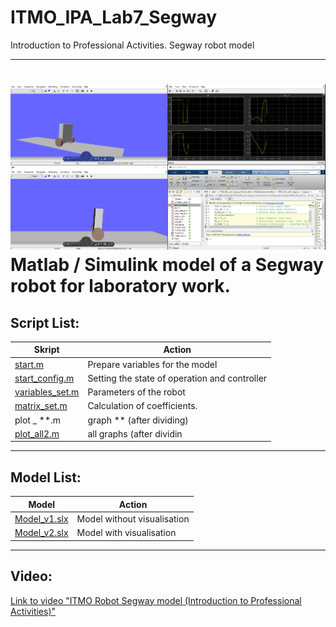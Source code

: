# ITMO_IPA_Lab7_Segway
  Introduction to Professional Activities. Segway robot model
***
![alt text](picture.jpg)
Matlab / Simulink model of a Segway robot for laboratory work.
=============================
Script List:
------------
Skript  | Action
------------- | -------------
[start.m](Segway/start.m)  | Prepare variables for the model
[start_config.m](Segway/start_config.m)  | Setting the state of operation and controller
[variables_set.m](Segway/variables_set.m)  | Parameters of the robot
[matrix_set.m](Segway/matrix_set.m)  | Calculation of coefficients.
plot _ **.m  | graph ** (after dividing)
[plot_all2.m](Segway/plot_all2.m)  | all graphs (after dividin
------------
Model List:
------------
Model  | Action
------------- | -------------
[Model_v1.slx](Segway/Model_v1.slx)  | Model without visualisation
[Model_v2.slx](Segway/Model_v2.slx)  | Model with visualisation
---------
Video:
------------
[Link to video "ITMO Robot Segway model (Introduction to Professional Activities)"](https://www.youtube.com/watch?v=slTVVhuOB-c)
